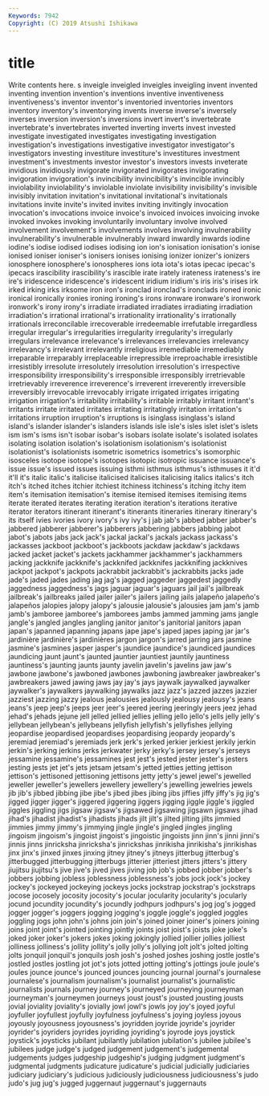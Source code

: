 ```yaml
---
Keywords: 7942
Copyright: (C) 2019 Atsushi Ishikawa
---
```


# title

Write contents here.
s inveigle inveigled inveigles inveigling invent
invented inventing invention invention's inventions inventive inventiveness inventiveness's inventor inventor's
inventoried inventories inventors inventory inventory's inventorying invents inverse inverse's inversely
inverses inversion inversion's inversions invert invert's invertebrate invertebrate's invertebrates inverted
inverting inverts invest invested investigate investigated investigates investigating investigation investigation's
investigations investigative investigator investigator's investigators investing investiture investiture's investitures investment
investment's investments investor investor's investors invests inveterate invidious invidiously invigorate
invigorated invigorates invigorating invigoration invigoration's invincibility invincibility's invincible invincibly inviolability
inviolability's inviolable inviolate invisibility invisibility's invisible invisibly invitation invitation's invitational
invitational's invitationals invitations invite invite's invited invites inviting invitingly invocation
invocation's invocations invoice invoice's invoiced invoices invoicing invoke invoked invokes
invoking involuntarily involuntary involve involved involvement involvement's involvements involves involving
invulnerability invulnerability's invulnerable invulnerably inward inwardly inwards iodine iodine's iodise
iodised iodises iodising ion ion's ionisation ionisation's ionise ionised ioniser
ioniser's ionisers ionises ionising ionizer ionizer's ionizers ionosphere ionosphere's ionospheres
ions iota iota's iotas ipecac ipecac's ipecacs irascibility irascibility's irascible
irate irately irateness irateness's ire ire's iridescence iridescence's iridescent iridium
iridium's iris iris's irises irk irked irking irks irksome iron
iron's ironclad ironclad's ironclads ironed ironic ironical ironically ironies ironing
ironing's irons ironware ironware's ironwork ironwork's irony irony's irradiate irradiated
irradiates irradiating irradiation irradiation's irrational irrational's irrationality irrationality's irrationally irrationals
irreconcilable irrecoverable irredeemable irrefutable irregardless irregular irregular's irregularities irregularity irregularity's
irregularly irregulars irrelevance irrelevance's irrelevances irrelevancies irrelevancy irrelevancy's irrelevant irrelevantly
irreligious irremediable irremediably irreparable irreparably irreplaceable irrepressible irreproachable irresistible irresistibly
irresolute irresolutely irresolution irresolution's irrespective irresponsibility irresponsibility's irresponsible irresponsibly irretrievable
irretrievably irreverence irreverence's irreverent irreverently irreversible irreversibly irrevocable irrevocably irrigate
irrigated irrigates irrigating irrigation irrigation's irritability irritability's irritable irritably irritant
irritant's irritants irritate irritated irritates irritating irritatingly irritation irritation's irritations
irruption irruption's irruptions is isinglass isinglass's island island's islander islander's
islanders islands isle isle's isles islet islet's islets ism ism's
isms isn't isobar isobar's isobars isolate isolate's isolated isolates isolating
isolation isolation's isolationism isolationism's isolationist isolationist's isolationists isometric isometrics isometrics's
isomorphic isosceles isotope isotope's isotopes isotopic isotropic issuance issuance's issue
issue's issued issues issuing isthmi isthmus isthmus's isthmuses it it'd
it'll it's italic italic's italicise italicised italicises italicising italics italics's
itch itch's itched itches itchier itchiest itchiness itchiness's itching itchy
item item's itemisation itemisation's itemise itemised itemises itemising items iterate
iterated iterates iterating iteration iteration's iterations iterative iterator iterators itinerant
itinerant's itinerants itineraries itinerary itinerary's its itself ivies ivories ivory
ivory's ivy ivy's j jab jab's jabbed jabber jabber's jabbered
jabberer jabberer's jabberers jabbering jabbers jabbing jabot jabot's jabots jabs
jack jack's jackal jackal's jackals jackass jackass's jackasses jackboot jackboot's
jackboots jackdaw jackdaw's jackdaws jacked jacket jacket's jackets jackhammer jackhammer's
jackhammers jacking jackknife jackknife's jackknifed jackknifes jackknifing jackknives jackpot jackpot's
jackpots jackrabbit jackrabbit's jackrabbits jacks jade jade's jaded jades jading
jag jag's jagged jaggeder jaggedest jaggedly jaggedness jaggedness's jags jaguar
jaguar's jaguars jail jail's jailbreak jailbreak's jailbreaks jailed jailer jailer's
jailers jailing jails jalapeño jalapeño's jalapeños jalopies jalopy jalopy's jalousie
jalousie's jalousies jam jam's jamb jamb's jamboree jamboree's jamborees jambs
jammed jamming jams jangle jangle's jangled jangles jangling janitor janitor's
janitorial janitors japan japan's japanned japanning japans jape jape's japed
japes japing jar jar's jardinière jardinière's jardinières jargon jargon's jarred
jarring jars jasmine jasmine's jasmines jasper jasper's jaundice jaundice's jaundiced
jaundices jaundicing jaunt jaunt's jaunted jauntier jauntiest jauntily jauntiness jauntiness's
jaunting jaunts jaunty javelin javelin's javelins jaw jaw's jawbone jawbone's
jawboned jawbones jawboning jawbreaker jawbreaker's jawbreakers jawed jawing jaws jay
jay's jays jaywalk jaywalked jaywalker jaywalker's jaywalkers jaywalking jaywalks jazz
jazz's jazzed jazzes jazzier jazziest jazzing jazzy jealous jealousies jealously
jealousy jealousy's jeans jeans's jeep jeep's jeeps jeer jeer's jeered
jeering jeeringly jeers jeez jehad jehad's jehads jejune jell jelled
jellied jellies jelling jello jello's jells jelly jelly's jellybean jellybean's
jellybeans jellyfish jellyfish's jellyfishes jellying jeopardise jeopardised jeopardises jeopardising jeopardy
jeopardy's jeremiad jeremiad's jeremiads jerk jerk's jerked jerkier jerkiest jerkily
jerkin jerkin's jerking jerkins jerks jerkwater jerky jerky's jersey jersey's
jerseys jessamine jessamine's jessamines jest jest's jested jester jester's jesters
jesting jests jet jet's jets jetsam jetsam's jetted jetties jetting
jettison jettison's jettisoned jettisoning jettisons jetty jetty's jewel jewel's jewelled
jeweller jeweller's jewellers jewellery jewellery's jewelling jewelries jewels jib jib's
jibbed jibbing jibe jibe's jibed jibes jibing jibs jiffies jiffy
jiffy's jig jig's jigged jigger jigger's jiggered jiggering jiggers jigging
jiggle jiggle's jiggled jiggles jiggling jigs jigsaw jigsaw's jigsawed jigsawing
jigsawn jigsaws jihad jihad's jihadist jihadist's jihadists jihads jilt jilt's
jilted jilting jilts jimmied jimmies jimmy jimmy's jimmying jingle jingle's
jingled jingles jingling jingoism jingoism's jingoist jingoist's jingoistic jingoists jinn
jinn's jinni jinni's jinnis jinns jinricksha jinricksha's jinrickshas jinrikisha jinrikisha's
jinrikishas jinx jinx's jinxed jinxes jinxing jitney jitney's jitneys jitterbug
jitterbug's jitterbugged jitterbugging jitterbugs jitterier jitteriest jitters jitters's jittery jiujitsu
jiujitsu's jive jive's jived jives jiving job job's jobbed jobber
jobber's jobbers jobbing jobless joblessness joblessness's jobs jock jock's jockey
jockey's jockeyed jockeying jockeys jocks jockstrap jockstrap's jockstraps jocose jocosely
jocosity jocosity's jocular jocularity jocularity's jocularly jocund jocundity jocundity's jocundly
jodhpurs jodhpurs's jog jog's jogged jogger jogger's joggers jogging jogging's
joggle joggle's joggled joggles joggling jogs john john's johns join
join's joined joiner joiner's joiners joining joins joint joint's jointed
jointing jointly joints joist joist's joists joke joke's joked joker
joker's jokers jokes joking jokingly jollied jollier jollies jolliest jolliness
jolliness's jollity jollity's jolly jolly's jollying jolt jolt's jolted jolting
jolts jonquil jonquil's jonquils josh josh's joshed joshes joshing jostle
jostle's jostled jostles jostling jot jot's jots jotted jotting jotting's
jottings joule joule's joules jounce jounce's jounced jounces jouncing journal
journal's journalese journalese's journalism journalism's journalist journalist's journalistic journalists journals
journey journey's journeyed journeying journeyman journeyman's journeymen journeys joust joust's
jousted jousting jousts jovial joviality joviality's jovially jowl jowl's jowls
joy joy's joyed joyful joyfuller joyfullest joyfully joyfulness joyfulness's joying
joyless joyous joyously joyousness joyousness's joyridden joyride joyride's joyrider joyrider's
joyriders joyrides joyriding joyriding's joyrode joys joystick joystick's joysticks jubilant
jubilantly jubilation jubilation's jubilee jubilee's jubilees judge judge's judged judgement
judgement's judgemental judgements judges judgeship judgeship's judging judgment judgment's judgmental
judgments judicature judicature's judicial judicially judiciaries judiciary judiciary's judicious judiciously
judiciousness judiciousness's judo judo's jug jug's jugged juggernaut juggernaut's juggernauts
